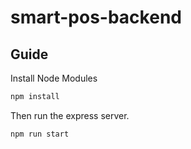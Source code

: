 # smart-pos-backend

## Guide

Install Node Modules

```bash
npm install
```

 Then run the express server.

```bash
npm run start
```
